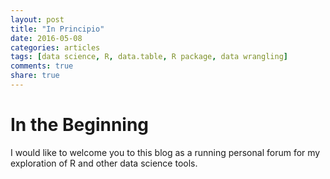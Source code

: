 ```yaml
---
layout: post
title: "In Principio"
date: 2016-05-08
categories: articles
tags: [data science, R, data.table, R package, data wrangling]
comments: true
share: true
---
```

  

# In the Beginning 

I would like to welcome you to this blog as a running personal forum for my exploration of R and other data science tools.  


